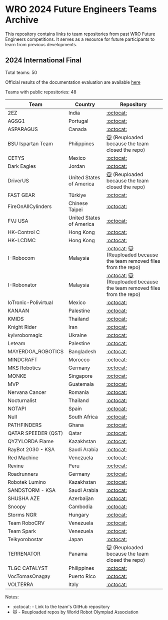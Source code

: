# WRO 2024 Future Engineers Teams Archive

This repository contains links to team repositories from past WRO Future Engineers competitions. It serves as a resource for future participants to learn from previous developments.

## 2024 International Final

Total teams: 50

Official results of the documentation evaluation are available [here](https://scoring.wro-association.org/en/event/scoring/182)

Teams with public repositories: 48

| Team | Country | Repository |
|------|---------|------------|
| 2EZ | India | [:octocat:](https://github.com/tecnoplasma/2EZ_WRO_Future_Engineers2024) |
| AGSG1 | Portugal | [:octocat:](https://github.com/ImSimao/S2024Future-Engeneers) |
| ASPARAGUS | Canada | [:octocat:](https://github.com/kylln20/WRO_FE_2023-24) |
| BSU Ispartan Team | Philippines | [:cat:](https://github.com/World-Robot-Olympiad-Association-FE/2024-Int-Final-BSU-Ispartan-Team) (Reuploaded because the team closed the repo) |
| CETYS | Mexico | [:octocat:](https://github.com/marianasvega/WRO_FE-CETYS) |
| Dark Eagles | Jordan | [:octocat:](https://github.com/hasan-2001690/Team_Dark_Eagles-WRO-FutureEngineers) |
| DriverUS | United States of America | [:cat:](https://github.com/World-Robot-Olympiad-Association-FE/2024-Int-Final-DriverUS) (Reuploaded because the team closed the repo) |
| FAST GEAR | Türkiye | [:octocat:](https://github.com/FASTGEARFE2024/FE20204_FASTGEAR) |
| FireOnAllCylinders | Chinese Taipei | [:octocat:](https://github.com/kirkhu/WRO2024_FE-Fire-On-All-Cylinders) |
| FVJ USA | United States of America | [:octocat:](https://github.com/vinayaa1/FVJ-WRO-2024) |
| HK-Control C | Hong Kong | [:octocat:](https://github.com/ChaceCoding/WRO-2024-Future-Engineers) |
| HK-LCDMC | Hong Kong | [:octocat:](https://github.com/fuqup571/WRO-Future-Engineering-LCDMC) |
| I-Robocom | Malaysia | [:octocat:](https://github.com/11grace17/I-Robocom) [:cat:](https://github.com/World-Robot-Olympiad-Association-FE/2024-Int-Final-I-Robocom) (Reuploaded because the team removed files from the repo) |
| I-Robonator | Malaysia | [:octocat:](https://github.com/Ting711/I-Robonator) [:cat:](https://github.com/World-Robot-Olympiad-Association-FE/2024-Int-Final-I-Robonator) (Reuploaded because the team removed files from the repo) |
| IoTronic-Polivirtual | Mexico | [:octocat:](https://github.com/IotronicAcademy/WRO-Future-Engineers-Turkey-2024) |
| KANAAN | Palestine | [:octocat:](https://github.com/wroqabatyacaesar2023/CAESAR) |
| KMIDS | Thailand | [:octocat:](https://github.com/Chayanon-Ninyawee/KMIDS-TDF-WRO-Future-Engineers-2024) |
| Knight Rider | Iran | [:octocat:](https://github.com/shirazknightrider/Knight-Rider-) |
| kyivrobomagic | Ukraine | [:octocat:](https://github.com/KyivRoboMagic/WRO-2024) |
| Leteam | Palestine | [:octocat:](https://github.com/leteam-WRO2024/wro_t_2024) |
| MAYERDOA_ROBOTICS | Bangladesh | [:octocat:](https://github.com/AnasBinAzim/MAYERD0A_ROBOTICS) |
| MINDCRAFT | Morocco | [:octocat:](https://github.com/DexterTaha/WRO-2024-FUTURE-ENGINEERS) |
| MKS Robotics | Germany | [:octocat:](https://github.com/NickTechMaster/WRO_Future_Engineers_MKS_Robotics_2024_Izmir) |
| MONKE | Singapore | [:octocat:](https://github.com/David205k/SPRITE_WRO_FE_2024_Team_Monke) |
| MVP | Guatemala | [:octocat:](https://github.com/MVP-16/MVP_FMT) |
| Nervana Cancer | Romania | [:octocat:](https://github.com/mihaipriboi/WRO_Future_Engineers_2024) |
| Nocturnalist | Thailand | [:octocat:](https://github.com/Book2009/FE-NOC) |
| NOTAPI | Spain | [:octocat:](https://github.com/NotAPi/NotAPi_WRO_2024) |
| Null | South Africa | [:octocat:](https://github.com/Michael-she/Chiuaua-MK6) |
| PATHFINDERS | Ghana | [:octocat:](https://github.com/codecraftersknust/pathfinders) |
| QATAR SPEEDER (QST) | Qatar | [:octocat:](https://github.com/momar82/QSTSS_WRO2024) |
| QYZYLORDA Flame | Kazakhstan | [:octocat:](https://github.com/QZOFlameFE/FE2024_1st_repo_ByFlame) |
| RayBot 2030 - KSA | Saudi Arabia | [:octocat:](https://github.com/RayBot-2030/WRO-2024-RayBot) |
| Red Machine | Venezuela | [:octocat:](https://github.com/RoboticaLLR/redmachine2024) |
| Revine | Peru | [:octocat:](https://github.com/marieblasi/wro2024-robotek) |
| Roadrunners | Germany | [:octocat:](https://github.com/blauerkakao877/GSGroadrunners) |
| Robotek Lumino | Kazakhstan | [:octocat:](https://github.com/RobotekLumino/Future-Engineers-) |
| SANDSTORM - KSA | Saudi Arabia | [:octocat:](https://github.com/abdo20050/SANDSTORM_FE_WRO) |
| SHUSHA AZE | Azerbaijan | [:octocat:](https://github.com/ERA-FutureEngineers/ERA-FutureEngineers) |
| Snoopy | Cambodia | [:octocat:](https://github.com/Yuthisme/WRO-2024-FE-SNOOPIE) |
| Storms NGR | Hungary | [:octocat:](https://github.com/MoCsabi/WRO2024-FE-StormsNGR) |
| Team RoboCRV | Venezuela | [:octocat:](https://github.com/ROBOTEAMCRV/roboteamCRV) |
| Team Spark | Venezuela | [:octocat:](https://github.com/KarenWon9/WRO-FI-Team-Spark) |
| Teikyorobostar | Japan | [:octocat:](https://github.com/Hart1109/TeikyoRobostar-WRO-FE-2024) |
| TERRENATOR | Panama | [:cat:](https://github.com/World-Robot-Olympiad-Association-FE/2024-Int-Final-TERRENATOR) (Reuploaded because the team closed the repo) |
| TLGC CATALYST | Philippines | [:octocat:](https://github.com/tlgccatalyst2024/tlgcfutureengineersphilippines) |
| VocTomasOnagay | Puerto Rico | [:octocat:](https://github.com/WROMagnet/Magnet-Robots) |
| VOLTERRA | Italy | [:octocat:](https://github.com/Lor7/WRO2024-FUTURE-ENGINEERS-VOLTERRA-TEAM-INTERNATIONAL-FINAL) |

Notes:
* :octocat: - Link to the team's GitHub repository
* :cat: - Reuploaded repos by World Robot Olympiad Association
